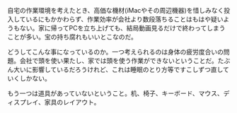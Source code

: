 自宅の作業環境を考えたとき、高価な機材(iMacやその周辺機器)を惜しみなく投入しているにもかかわらず、作業効率が会社より数段落ちることはもはや疑いようもない。家に帰ってPCを立ち上げても、結局動画見るだけで終わってしまうことが多い。宝の持ち腐れもいいとこなのだ。

どうしてこんな事になっているのか。一つ考えられるのは身体の疲労度合いの問題。会社で頭を使い果たし、家では頭を使う作業ができないということだ。たぶん大いに影響しているだろうけれど、これは睡眠のとり方等ですこしずつ直していくしかない。

もう一つは道具があっていないということ。机、椅子、キーボード、マウス、ディスプレイ、家具のレイアウト。